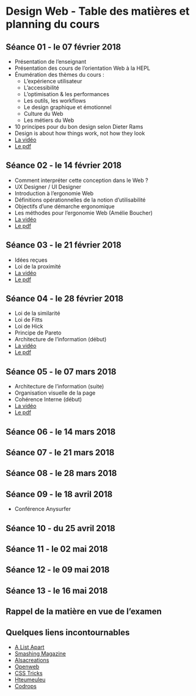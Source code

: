 # Design Web - Table des matières et planning du cours

## Séance 01 - le 07 février 2018

- Présentation de l’enseignant
- Présentation des cours de l’orientation Web à la HEPL
- Énumération des thèmes du cours :
	- L’expérience utilisateur
	- L’accessibilité
	- L’optimisation & les performances
	- Les outils, les workflows
	- Le design graphique et émotionnel
	- Culture du Web
	- Les métiers du Web
- 10 principes pour du bon design selon Dieter Rams
- Design is about how things work, not how they look
- [La vidéo](https://www.youtube.com/watch?v=PYvicSXWsZE&t=2s)
- [Le pdf](https://fr.slideshare.net/secret/ai3VrzYlq3lSF0)

## Séance 02 - le 14 février 2018

- Comment interpréter cette conception dans le Web ?
- UX Designer / UI Designer
- Introduction à l’ergonomie Web
- Définitions opérationnelles de la notion d’utilisabilité
- Objectifs d’une démarche ergonomique
- Les méthodes pour l’ergonomie Web (Amélie Boucher)
- [La vidéo](https://www.youtube.com/watch?v=xJlVQ-tDsdY)
- [Le pdf](https://fr.slideshare.net/secret/Jjuxk3DBC5ZJiN)

## Séance 03 - le 21 février 2018
- Idées reçues
- Loi de la proximité
- [La vidéo](https://www.youtube.com/watch?v=OxHN10fzaaQ)
- [Le pdf](https://fr.slideshare.net/secret/o0S80eWa8B1K5Y)

## Séance 04 - le 28 février 2018
- Loi de la similarité
- Loi de Fitts
- Loi de Hick
- Principe de Pareto
- Architecture de l’information (début)
- [La vidéo](https://www.youtube.com/watch?v=LoCK_qsUOVQ)
- [Le pdf](https://fr.slideshare.net/secret/oe7Lh5PST8towC)

## Séance 05 - le 07 mars 2018
- Architecture de l’information (suite)
- Organisation visuelle de la page
- Cohérence Interne (début)
- [La vidéo](https://youtu.be/BRpPijrxWq0)
- [Le pdf](https://fr.slideshare.net/secret/xjsZE6NWDaiftj)

## Séance 06 - le 14 mars 2018

## Séance 07 - le 21 mars 2018

## Séance 08 - le 28 mars 2018

## Séance 09 - le 18 avril 2018
- Conférence Anysurfer

## Séance 10 - du 25 avril 2018

## Séance 11 - le 02 mai 2018

## Séance 12 - le 09 mai 2018

## Séance 13 - le 16 mai 2018

## Rappel de la matière en vue de l’examen

## Quelques liens incontournables
- [A List Apart](http://www.alistapart.com)
- [Smashing Magazine](http://www.smashingmagazine.com)
- [Alsacreations](http://www.alsacreations.com)
- [Openweb](http://openweb.eu.org)
- [CSS Tricks](http://www.css-tricks.com)
- [Hteumeuleu](http://www.hteumeuleu.fr)
- [Codrops](http://tympanus.net/codrops/)
